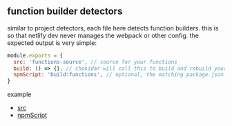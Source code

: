 ## function builder detectors

similar to project detectors, each file here detects function builders. this is so that netlify dev never manages the webpack or other config. the expected output is very simple:

```js
module.exports = {
  src: 'functions-source', // source for your functions
  build: () => {}, // chokidar will call this to build and rebuild your function
  npmScript: 'build:functions', // optional, the matching package.json script that calls your function builder
}
```

example

- [src](https://github.com/netlify/cli/blob/f7b7c6adda3903fa02cf1b3fadcef026a4e56c13/src/function-builder-detectors/netlify-lambda.js#L22)
- [npmScript](https://github.com/netlify/cli/blob/f7b7c6adda3903fa02cf1b3fadcef026a4e56c13/src/function-builder-detectors/netlify-lambda.js#L23)
